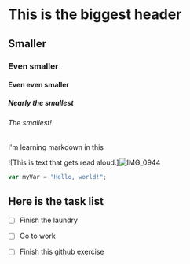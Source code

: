 # This is the biggest header
## Smaller
### Even smaller
#### Even even smaller
##### Nearly the smallest
###### The smallest! 

I'm learning markdown in this 


![This is text that gets read aloud.]![IMG_0944](https://github.com/user-attachments/assets/2d7f4663-f15d-4204-bdb2-deefd0b3e11f)

``` javascript
var myVar = "Hello, world!";
```


## Here is the task list
- [ ] Finish the laundry
- [ ] Go to work
- [ ] Finish this github exercise
      
